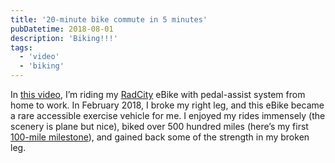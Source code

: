 ```yaml
---
title: '20-minute bike commute in 5 minutes'
pubDatetime: 2018-08-01
description: 'Biking!!!'
tags:
  - 'video'
  - 'biking'
---
```


In [this video](https://www.youtube.com/watch?v=K9tx6BbOFEc), I’m riding my [RadCity](https://www.radpowerbikes.com/products/radcity-electric-commuter-bike) eBike with pedal-assist system from home to work. In February 2018, I broke my right leg, and this eBike became a rare accessible exercise vehicle for me. I enjoyed my rides immensely (the scenery is plane but nice), biked over 500 hundred miles (here’s my first [100-mile milestone](/blog/100-miles-biking-milestone)), and gained back some of the strength in my broken leg.
